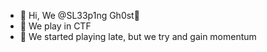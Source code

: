 - 👋 Hi, We @SL33p1ng Gh0st👻
- 👀 We play in CTF
- 🌱 We started playing late, but we try and gain momentum

<!---
INVALID-TEAM-CTF/INVALID-TEAM-CTF is a ✨ special ✨ repository because its `README.md` (this file) appears on your GitHub profile.
You can click the Preview link to take a look at your changes.
--->

